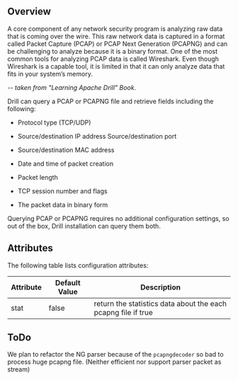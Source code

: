 ## Overview

A core component of any network security program is analyzing raw data that is coming over the wire. This raw network data is captured in a format called Packet Capture (PCAP) or PCAP Next Generation (PCAP­NG) and can be challenging to analyze because it is a binary format. One of the most common tools for analyzing PCAP data is called Wireshark. Even though Wireshark is a capable tool, it is limited in that it can only analyze data that fits in your system’s memory.

<i> -- taken from "Learning Apache Drill" Book.</i>

Drill can query a PCAP or PCAP­NG file and retrieve fields including the following:

 - Protocol type (TCP/UDP)

 - Source/destination IP address Source/destination port

 - Source/destination MAC address

 - Date and time of packet creation

 - Packet length

 - TCP session number and flags

 - The packet data in binary form
 
Querying PCAP or PCAP­NG requires no additional configuration settings, so out of the box, Drill installation can query them both.

## Attributes

The following table lists configuration attributes:

Attribute|Default Value|Description
---------|-------------|-----------
stat|false|return the statistics data about the each pcapng file if true

## ToDo
We plan to refactor the NG parser because of the `pcapngdecoder` so bad to process huge pcapng file. (Neither efficient nor support parser packet as stream)